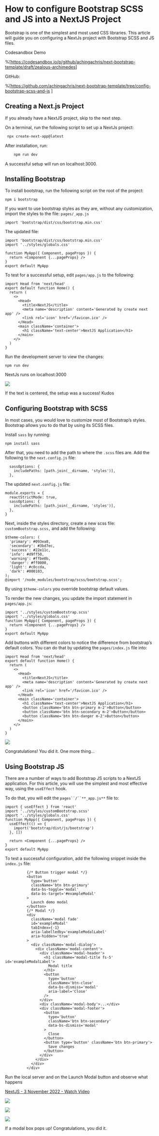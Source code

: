 # How to configure Bootstrap SCSS and JS into a NextJS Project

Bootstrap is one of the simplest and most used CSS libraries. This article will guide you on configuring a NextJs project with Bootstrap SCSS and JS files.

Codesandbox Demo

%[https://codesandbox.io/p/github/achingachris/next-bootstrap-template/draft/zealous-archimedes]


GitHub:

%[https://github.com/achingachris/next-bootstrap-template/tree/config-bootstrap-scss-and-js
]

## Creating a Next.js Project

If you already have a NextJS project, skip to the next step.

On a terminal, run the following script to set up a NextJs project:

```bash
 npx create-next-app@latest
```

After installation, run:

```bash
    npm run dev
```

A successful setup will run on localhost:3000.


## Installing Bootstrap

To install bootstrap, run the following script on the root of the project:


    npm i bootstrap

If you want to use bootstrap styles as they are, without any customization, import the styles to the file: `pages/_app.js`


    import 'bootstrap/dist/css/bootstrap.min.css'

The updated file:


    import 'bootstrap/dist/css/bootstrap.min.css'
    import '../styles/globals.css'
    
    function MyApp({ Component, pageProps }) {
      return <Component {...pageProps} />
    }
    export default MyApp

To test for a successful setup, edit `pages/app.js` to the following:


    import Head from 'next/head'
    export default function Home() {
      return (
        <>
          <Head>
            <title>NextJS</title>
            <meta name='description' content='Generated by create next app' />
            <link rel='icon' href='/favicon.ico' />
          </Head>
          <main className='container'>
            <h1 className='text-center'>NextJS Application</h1>
          </main>
        </>
      )
    }

Run the development server to view the changes:


    npm run dev

NextJs runs on localhost:3000


![](https://paper-attachments.dropboxusercontent.com/s_6E51278DFDF4307306192D0EAEAF220C26A723178B0E26A756E3222DBFAAB050_1667330256502_image.png)


If the text is centered, the setup was a success! Kudos 


## Configuring Bootstrap with SCSS

In most cases, you would love to customize most of Bootstrap’s styles. Bootstrap allows you to do that by using its SCSS files.

Install `sass` by running:


    npm install sass

After that, you need to add the path to where the `.scss` files are. Add the following to the `next.config.js` file:


      sassOptions: {
        includePaths: [path.join(__dirname, 'styles')],
      },

The updated `next.config.js` file:


    module.exports = {
      reactStrictMode: true,
      sassOptions: {
        includePaths: [path.join(__dirname, 'styles')],
      },
    }

Next, inside the styles directory, create a new scss file: `customBootstrap.scss,` and add the following:


    $theme-colors: (
      'primary': #093ea8,
      'secondary': #3bd7ec,
      'success': #22e11c,
      'info': #d9ff50,
      'warning': #ffbe0b,
      'danger': #ff0000,
      'light': #c0ccda,
      'dark': #000103,
    );
    @import '/node_modules/bootstrap/scss/bootstrap.scss';

By using `$theme-colors` you override bootstrap default values. 

To render the new changes, you update the import statement in `pages/app.js`:


    import '../styles/customBootstrap.scss'
    import '../styles/globals.css'
    function MyApp({ Component, pageProps }) {
      return <Component {...pageProps} />
    }
    export default MyApp

Add buttons with different colors to notice the difference from bootstrap’s default colors. You can do that by updating the `pages/index.js` file into:


    import Head from 'next/head'
    export default function Home() {
      return (
        <>
          <Head>
            <title>NextJS</title>
            <meta name='description' content='Generated by create next app' />
            <link rel='icon' href='/favicon.ico' />
          </Head>
          <main className='container'>
            <h1 className='text-center'>NextJS Application</h1>
            <button className='btn btn-primary m-2'>Button</button>
            <button className='btn btn-secondary m-2'>Button</button>
            <button className='btn btn-danger m-2'>Button</button>
          </main>
        </>
      )
    }


![](https://paper-attachments.dropboxusercontent.com/s_6E51278DFDF4307306192D0EAEAF220C26A723178B0E26A756E3222DBFAAB050_1667332058247_image.png)


Congratulations! You did it.
One more thing…


## Using Bootstrap JS

There are a number of ways to add Bootstrap JS scripts to a NextJS application. For this article, you will use the simplest and most effective way, using the `useEffect` hook. 

To do that, you will edit the `pages``/``**_app.js**` file to:


    import { useEffect } from 'react'
    import '../styles/customBootstrap.scss'
    import '../styles/globals.css'
    function MyApp({ Component, pageProps }) {
      useEffect(() => {
        import('bootstrap/dist/js/bootstrap')
      }, [])
      
      return <Component {...pageProps} />
    }
    export default MyApp

To test a successful configuration, add the following snippet inside the `index.js` file:


              {/* Button trigger modal */}
              <button
                type='button'
                className='btn btn-primary'
                data-bs-toggle='modal'
                data-bs-target='#exampleModal'
              >
                Launch demo modal
              </button>
              {/* Modal */}
              <div
                className='modal fade'
                id='exampleModal'
                tabIndex={-1}
                aria-labelledby='exampleModalLabel'
                aria-hidden='true'
              >
                <div className='modal-dialog'>
                  <div className='modal-content'>
                    <div className='modal-header'>
                      <h1 className='modal-title fs-5' id='exampleModalLabel'>
                        Modal title
                      </h1>
                      <button
                        type='button'
                        className='btn-close'
                        data-bs-dismiss='modal'
                        aria-label='Close'
                      />
                    </div>
                    <div className='modal-body'>...</div>
                    <div className='modal-footer'>
                      <button
                        type='button'
                        className='btn btn-secondary'
                        data-bs-dismiss='modal'
                      >
                        Close
                      </button>
                      <button type='button' className='btn btn-primary'>
                        Save changes
                      </button>
                    </div>
                  </div>
                </div>
              </div>

Run the local server and on the Launch Modal button and observe what happens

[NextJS - 3 November 2022 - Watch Video](https://www.loom.com/share/72691116ea254efb98a3f45eea7bc71c)

![](https://cdn.loom.com/sessions/thumbnails/72691116ea254efb98a3f45eea7bc71c-with-play.gif)



![](https://paper-attachments.dropboxusercontent.com/s_6E51278DFDF4307306192D0EAEAF220C26A723178B0E26A756E3222DBFAAB050_1667502618720_image.png)

![](https://paper-attachments.dropboxusercontent.com/s_6E51278DFDF4307306192D0EAEAF220C26A723178B0E26A756E3222DBFAAB050_1667502628356_image.png)


If a modal box pops up! Congratulations, you did it.


